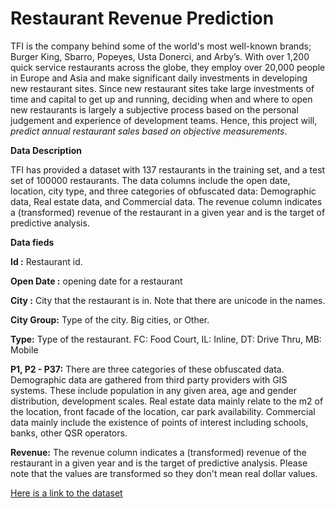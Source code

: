 # Restaurant Revenue Prediction
TFI is the company behind some of the world's most well-known brands; Burger King, Sbarro, Popeyes, Usta Donerci, and Arby’s. With over 1,200 quick service restaurants across the globe, they employ over 20,000 people in Europe and Asia and make significant daily investments in developing new restaurant sites. Since new restaurant sites take large investments of time and capital to get up and running, deciding when and where to open new restaurants is largely a subjective process based on the personal judgement and experience of development teams. Hence, this project will, *predict annual restaurant sales based on objective measurements*.


**Data Description**

TFI has provided a dataset with 137 restaurants in the training set, and a test set of 100000 restaurants. The data columns include the open date, location, city type, and three categories of obfuscated data: Demographic data, Real estate data, and Commercial data. The revenue column indicates a (transformed) revenue of the restaurant in a given year and is the target of predictive analysis. 

**Data  fieds**

**Id :** Restaurant id. 

**Open Date :** opening date for a restaurant

**City :** City that the restaurant is in. Note that there are unicode in the names. 

**City Group:** Type of the city. Big cities, or Other. 

**Type:** Type of the restaurant. FC: Food Court, IL: Inline, DT: Drive Thru, MB: Mobile

**P1, P2 - P37:** There are three categories of these obfuscated data. Demographic data are gathered from third party providers with GIS systems. These include population in any given area, age and gender distribution, development scales. Real estate data mainly relate to the m2 of the location, front facade of the location, car park availability. Commercial data mainly include the existence of points of interest including schools, banks, other QSR operators.

**Revenue:** The revenue column indicates a (transformed) revenue of the restaurant in a given year and is the target of predictive analysis. Please note that the values are transformed so they don't mean real dollar values. 


[Here is a link to the dataset](https://www.kaggle.com/c/restaurant-revenue-prediction/data?select=test.csv.zip)
